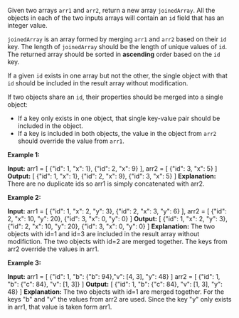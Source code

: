 Given two arrays  `arr1`  and  `arr2`, return a new array  `joinedArray`. All the objects in each of the two inputs arrays will contain an `id` field that has an integer value.

`joinedArray` is an array formed by merging `arr1`  and  `arr2`  based on their  `id` key. The length of `joinedArray`  should be the length of unique values of  `id`. The returned array should be sorted in **ascending** order based on the  `id` key.

If a given `id` exists in one array but not the other, the single object with that `id`  should be included in the result array without modification.

If two objects share an  `id`, their properties should be merged into a single object:

-   If a key only exists in one object, that single key-value pair should be included in the object.
-   If a key is included in both objects, the value in the object from  `arr2` should override the value from  `arr1`.

**Example 1:**

**Input:** 
arr1 = [
    {"id": 1, "x": 1},
    {"id": 2, "x": 9}
], 
arr2 = [
    {"id": 3, "x": 5}
]
**Output:** 
[
    {"id": 1, "x": 1},
    {"id": 2, "x": 9},
    {"id": 3, "x": 5}
]
**Explanation:** There are no duplicate ids so arr1 is simply concatenated with arr2.

**Example 2:**

**Input:** 
arr1 = [
    {"id": 1, "x": 2, "y": 3},
    {"id": 2, "x": 3, "y": 6}
], 
arr2 = [
    {"id": 2, "x": 10, "y": 20},
    {"id": 3, "x": 0, "y": 0}
]
**Output:** 
[
    {"id": 1, "x": 2, "y": 3},
    {"id": 2, "x": 10, "y": 20},
    {"id": 3, "x": 0, "y": 0}
]
**Explanation:** The two objects with id=1 and id=3 are included in the result array without modifiction. The two objects with id=2 are merged together. The keys from arr2 override the values in arr1.

**Example 3:**

**Input:** 
arr1 = [
    {"id": 1, "b": {"b": 94},"v": [4, 3], "y": 48}
]
arr2 = [
    {"id": 1, "b": {"c": 84}, "v": [1, 3]}
]
**Output:** [
    {"id": 1, "b": {"c": 84}, "v": [1, 3], "y": 48}
]
**Explanation:** The two objects with id=1 are merged together. For the keys "b" and "v" the values from arr2 are used. Since the key "y" only exists in arr1, that value is taken form arr1.
